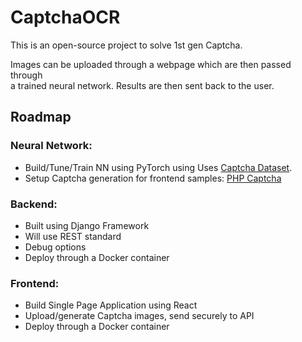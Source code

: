 # CaptchaOCR

This is an open-source project to solve 1st gen Captcha.  

Images can be uploaded through a webpage which are then passed through  
a trained neural network. Results are then sent back to the user.  


## Roadmap

### Neural Network:
- Build/Tune/Train NN using PyTorch using Uses [Captcha Dataset](https://www.kaggle.com/datasets/parsasam/captcha-dataset).
- Setup Captcha generation for frontend samples: [PHP Captcha](https://github.com/Gregwar/Captcha)


### Backend:
- Built using Django Framework
- Will use REST standard
- Debug options
- Deploy through a Docker container

### Frontend:
- Build Single Page Application using React
- Upload/generate Captcha images, send securely to API
- Deploy through a Docker container 
